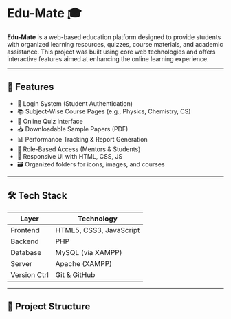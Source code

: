 # Edu-Mate 🎓

**Edu-Mate** is a web-based education platform designed to provide students with organized learning resources, quizzes, course materials, and academic assistance. This project was built using core web technologies and offers interactive features aimed at enhancing the online learning experience.

---

## 🚀 Features

- 🔐 Login System (Student Authentication)
- 📚 Subject-Wise Course Pages (e.g., Physics, Chemistry, CS)
- 🧠 Online Quiz Interface
- 📥 Downloadable Sample Papers (PDF)
- 📊 Performance Tracking & Report Generation
- 🔄 Role-Based Access (Mentors & Students)
- 📱 Responsive UI with HTML, CSS, JS
- 🗃️ Organized folders for icons, images, and courses

---

## 🛠️ Tech Stack

| Layer        | Technology         |
|--------------|--------------------|
| Frontend     | HTML5, CSS3, JavaScript |
| Backend      | PHP                |
| Database     | MySQL (via XAMPP)  |
| Server       | Apache (XAMPP)     |
| Version Ctrl | Git & GitHub       |

---

## 📁 Project Structure


